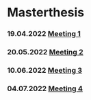 # Masterthesis


### 19.04.2022 [Meeting 1](Meeting1.html)
### 20.05.2022 [Meeting 2](Meeting2.md)
### 10.06.2022 [Meeting 3](Meeting3.html)
### 04.07.2022 [Meeting 4](Meeting4.html)
